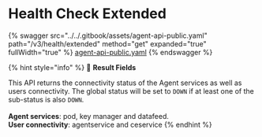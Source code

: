 # Health Check Extended

{% swagger src="../../.gitbook/assets/agent-api-public.yaml" path="/v3/health/extended" method="get" expanded="true" fullWidth="true" %}
[agent-api-public.yaml](../../.gitbook/assets/agent-api-public.yaml)
{% endswagger %}

{% hint style="info" %}
📘 **Result Fields**

This API returns the connectivity status of the Agent services as well as users connectivity. The global status will be set to `DOWN` if at least one of the sub-status is also `DOWN`.\
\
**Agent services**: pod, key manager and datafeed.\
**User connectivity**: agentservice and ceservice
{% endhint %}
